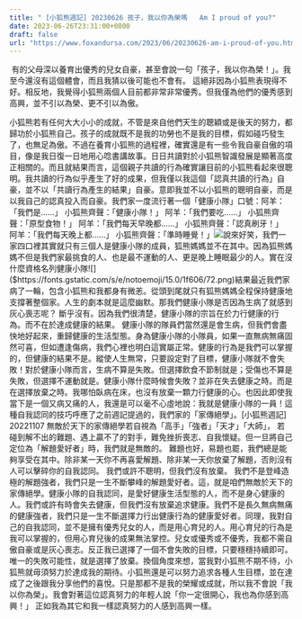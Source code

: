 ```yaml
---
title: " [小狐熊週記] 20230626 孩子，我以你為榮嗎   Am I proud of you?"
date: 2023-06-26T23:31:00+0800
draft: false
url: "https://www.foxandursa.com/2023/06/20230626-am-i-proud-of-you.html"
---
```


 有的父母深以養育出優秀的兒女自豪，甚至會說一句「孩子，我以你為榮！」。我至今還沒有這個體會，而且我猜以後可能也不會有。 這絕非因為小狐熊表現得不好。相反地，我覺得小狐熊兩個人目前都非常非常優秀。但我僅為他們的優秀感到高興，並不引以為榮、更不引以為傲。

小狐熊若有任何大大小小的成就，不管是來自他們天生的聰穎或是後天的努力，都歸功於小狐熊自己。孩子的成就既不是我的功勞也不是我的目標，假如碰巧發生了，也無足為傲。不過在養育小狐熊的過程裡，確實還是有一些令我自豪自傲的項目，像是我日復一日地用心唸書講故事。日日共讀對於小狐熊智識發展是顯著高度正相關的。而且就結果而言，這個親子共讀的行為確實讓目前的小狐熊看起來很聰明。我共讀的行為似乎產生了好的成果，但我僅以我這個「認真共讀的行為」自豪，並不以「共讀行為產生的結果」自豪。意即我並不以小狐熊的聰明自豪，而是以我自己的認真投入而自豪。我們家一度流行著一個「健康小隊」口號：阿羊：「我們是……」 小狐熊齊聲：「健康小隊！」
阿羊：「我們要吃……」 小狐熊齊聲：「原型食物！」
阿羊：「我們每天早晚都……」 小狐熊齊聲：「認真刷牙！」
阿羊：「我們每天晚上都……」 小狐熊齊聲：「準時睡覺！」![]($https://blogger.googleusercontent.com/img/proxy/AVvXsEhSIyZkghQ2VM-v3sJitYYE_NYc3zBfQ9KRTieKCuolMxN0XqMSKXQof3RkNWdYdKchRvjD-bxgU09bSWi0MO4dniknVNlFQ3X7a_Bx_txM68_1Ji827AEVCYMUeZdy280_prPWcWPUpf1SnSskwZGA9-k9l_d1HOVqbkrdZn0JJUDsCPgdb9CTM0Ge7_zi6a6Z9CMEEftGFocn=s0-d-e1-ft&fit=max)說來好笑，我們一家四口裡其實就只有三個人是健康小隊的成員，狐熊媽媽並不在其中。因為狐熊媽媽不但是我們家最挑食的人、也是最不運動的人、更是晚上睡眠最少的人。實在沒什麼資格名列健康小隊![]($https://fonts.gstatic.com/s/e/notoemoji/15.0/1f606/72.png)結果最近我們家病了一輪，包含小狐熊和我都身有微恙。從頭到尾就只有狐熊媽媽全程保持健康地支撐著整個家。人生的劇本就是這麼幽默。那我們健康小隊是否因為生病了就感到灰心喪志呢？
斷乎沒有。因為我們很清楚，健康小隊的宗旨在於力行健康的行為。而不在於達成健康的結果。 健康小隊的隊員們當然還是會生病，但我們會盡快地好起來，重歸健康的生活型態。身為健康小隊的小隊員，如果一直無病無痛固然可喜，但如遭逢傷病，我們心裡也明白這實屬正常。健康的行為是我們可以掌握的，但健康的結果不是。縱使人生無常，只要設定對了目標，健康小隊就不會失敗！對於健康小隊而言，生病不算是失敗。但選擇飲食不節制就是；受傷也不算是失敗，但選擇不運動就是。健康小隊什麼時候會失敗？並非在失去健康之時。而是在選擇放棄之時。我哪怕臥病在床，也沒有放棄一顆力行健康的心。也因此即使我當下是一個又病又痛的人，我還是可以毫不心虛地說：我就是健康小隊的一員！這種自我認同的技巧呼應了之前週記提過的，我們家的「家傳絕學」。[小狐熊週記] 20221107 無敵於天下的家傳絕學若自視為「高手」「強者」「天才」「大師」， 若碰到解不出的難題、遇上贏不了的對手，難免挫折喪志、自我懷疑。但一旦將自己定位為「解題愛好者」時，我們就是無敵的。 難題也好，易題也罷，我們總是能夠享受在其中。除非某一天你不再喜愛解題、除非某一天你放棄了解題，否則沒有人可以擊碎你的自我認同。 我們或許不聰明，但我們沒有放棄。 我們不是登峰造極的解題強者，我們只是一生不斷攀峰的解題愛好者。這，就是咱們無敵於天下的家傳絕學。健康小隊的自我認同，是愛好健康生活型態的人，而不是身心健康的人。我們或許有時會失去健康，但我們沒有放棄追求健康。我們不是長久無病無痛的健康強者，我們只是一生不斷選擇力行出健康行為的健康愛好者。同理，我對自己的自我認同，並不是擁有優秀兒女的人，而是用心育兒的人。用心育兒的行為是我可以掌握的，但用心育兒後的成果無法掌控。兒女或優秀或不優秀，我都不需自傲自豪或是灰心喪志。反正我已選擇了一個不會失敗的目標，只要穩穩持續即可。 唯一的失敗可能性，就是選擇了放棄。換個角度來想，當我對小狐熊不期不待，小狐熊就毋須努力於達成我的期待。小狐熊還是可以努力追求各種人生目標，並在達成了之後跟我分享他們的喜悅。只是那都不是我的榮耀或成就，所以我不會說「我以你為榮」。我會對著這位認真努力的年輕人說「你一定很開心，我也為你感到高興！」
正如我為其它和我一樣認真努力的人感到高興一樣。
